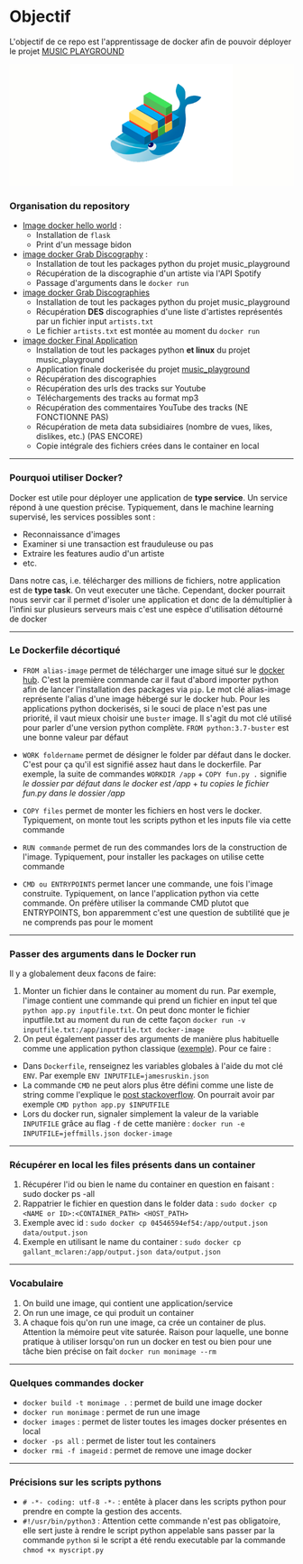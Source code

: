 # Objectif 

L'objectif de ce repo est l'apprentissage de docker afin de pouvoir déployer le projet [MUSIC PLAYGROUND](https://github.com/hansglick/music_playground)


<img src="img/docker_larger.PNG" width="700">

### Organisation du repository 

 * [Image docker hello world](https://github.com/hansglick/docker_learning/tree/master/image_hello_world) :
   * Installation de `flask`
   * Print d'un message bidon
 * [image docker Grab Discography](https://github.com/hansglick/docker_learning/tree/master/image_grab_discography) :
   * Installation de tout les packages python du projet music_playground
   * Récupération de la discographie d'un artiste via l'API Spotify
   * Passage d'arguments dans le `docker run`
 * [image docker Grab Discographies](https://github.com/hansglick/docker_learning/tree/master/image_grab_discographies)
   * Installation de tout les packages python du projet music_playground
   * Récupération **DES** discographies d'une liste d'artistes représentés par un fichier input `artists.txt`
   * Le fichier `artists.txt` est montée au moment du `docker run` 
 * [image docker Final Application](https://github.com/hansglick/docker_learning/tree/master/image_final_application)
   * Installation de tout les packages python **et linux** du projet music_playground
   * Application finale dockerisée du projet [music_playground](https://github.com/hansglick/music_playground)
   * Récupération des discographies
   * Récupération des urls des tracks sur Youtube
   * Téléchargements des tracks au format mp3
   * Récupération des commentaires YouTube des tracks (NE FONCTIONNE PAS)
   * Récupération de meta data subsidiaires (nombre de vues, likes, dislikes, etc.) (PAS ENCORE)
   * Copie intégrale des fichiers crées dans le container en local
***

### Pourquoi utiliser Docker?

Docker est utile pour déployer une application de **type service**. Un service répond à une question précise. Typiquement, dans le machine learning supervisé, les services possibles sont :  
 * Reconnaissance d'images
 * Examiner si une transaction est frauduleuse ou pas
 * Extraire les features audio d'un artiste
 * etc.

Dans notre cas, i.e. télécharger des millions de fichiers, notre application est de **type task**. On veut executer une tâche. Cependant, docker pourrait nous servir car il permet d'isoler une application et donc de la démultiplier à l'infini sur plusieurs serveurs mais c'est une espèce d'utilisation détourné de docker

***

### Le Dockerfile décortiqué

 * `FROM alias-image` permet de télécharger une image situé sur le [docker hub](https://hub.docker.com/search?q=&type=image). C'est la première commande car il faut d'abord importer python afin de lancer l'installation des packages via `pip`. Le mot clé alias-image représente l'alias d'une image hébergé sur le docker hub. Pour les applications python dockerisés, si le souci de place n'est pas une priorité, il vaut mieux choisir une `buster` image. Il s'agit du mot clé utilisé pour parler d'une version python complète. `FROM python:3.7-buster`  est une bonne valeur par défaut

 * `WORK foldername` permet de désigner le folder par défaut dans le docker. C'est pour ça qu'il est signifié assez haut dans le dockerfile. Par exemple, la suite de commandes `WORKDIR /app` + `COPY fun.py .` signifie *le dossier par défaut dans le docker est /app* + *tu copies le fichier fun.py dans le dossier /app*

 * `COPY files` permet de monter les fichiers en host vers le docker. Typiquement, on monte tout les scripts python et les inputs file via cette commande

 * `RUN commande` permet de run des commandes lors de la construction de l'image. Typiquement, pour installer les packages on utilise cette commande

 * `CMD ou ENTRYPOINTS` permet lancer une commande, une fois l'image construite. Typiquement, on lance l'application python via cette commande. On préfère utiliser la commande CMD plutot que ENTRYPOINTS, bon apparemment c'est une question de subtilité que je ne comprends pas pour le moment

***

### Passer des arguments dans le Docker run

Il y a globalement deux facons de faire:
 1. Monter un fichier dans le container au moment du run. Par exemple, l'image contient une commande qui prend un fichier en input tel que `python app.py inputfile.txt`. On peut donc monter le fichier inputfile.txt au moment du run de cette façon `docker run -v inputfile.txt:/app/inputfile.txt docker-image`
 2. On peut également passer des arguments de manière plus habituelle comme une application python classique ([exemple](https://github.com/hansglick/docker_learning/tree/master/discography_w_arguments)). Pour ce faire :
  * Dans `Dockerfile`, renseignez les variables globales à l'aide du mot clé `ENV`. Par exemple `ENV INPUTFILE=jamesruskin.json`
  * La commande `CMD` ne peut alors plus être défini comme une liste de string comme l'explique le [post stackoverflow](https://stackoverflow.com/questions/40454470/how-can-i-use-a-variable-inside-a-dockerfile-cmd). On pourrait avoir par exemple `CMD python app.py $INPUTFILE`
  * Lors du docker run, signaler simplement la valeur de la variable `INPUTFILE` grâce au flag `-f` de cette manière : `docker run -e INPUTFILE=jeffmills.json docker-image` 

***

### Récupérer en local les files présents dans un container

 1. Récupérer l'id ou bien le name du container en question en faisant : sudo docker ps -all
 2. Rappatrier le fichier en question dans le folder data : `sudo docker cp <NAME or ID>:<CONTAINER_PATH> <HOST_PATH>`
 3. Exemple avec id : `sudo docker cp 04546594ef54:/app/output.json data/output.json`
 4. Exemple en utilisant le name du container : `sudo docker cp gallant_mclaren:/app/output.json data/output.json`


***

### Vocabulaire

 1. On build une image, qui contient une application/service
 2. On run une image, ce qui produit un container
 3. A chaque fois qu'on run une image, ca crée un container de plus. Attention la mémoire peut vite saturée. Raison pour laquelle, une bonne pratique à utiliser lorsqu'on run un docker en test ou bien pour une tâche bien précise on fait `docker run monimage --rm`

***

### Quelques commandes docker

 * `docker build -t monimage .` : permet de build une image docker
 * `docker run monimage` : permet de run une image
 * `docker images` : permet de lister toutes les images docker présentes en local
 * `docker -ps all` : permet de lister tout les containers
 * `docker rmi -f imageid` : permet de remove une image docker

***

### Précisions sur les scripts pythons
 
 * `# -*- coding: utf-8 -*-` : entête à placer dans les scripts python pour prendre en compte la gestion des accents.
 * `#!/usr/bin/python3` : Attention cette commande n'est pas obligatoire, elle sert juste à rendre le script python appelable sans passer par la commande `python` si le script a été rendu executable par la commande `chmod +x myscript.py`





